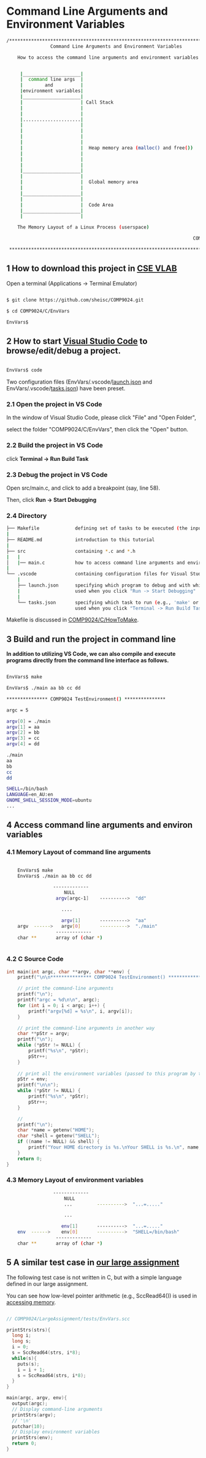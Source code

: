 # Command Line Arguments and Environment Variables

``` sh
/****************************************************************************************
                Command Line Arguments and Environment Variables

    How to access the command line arguments and environment variables in C.


     |_____________________|
     |  command line args  |
     |        and          |
     |environment variables|
     |_____________________| 
     |                     | Call Stack
     |                     |  
     |                     |  
     |.....................| 
     |                     |
     |                     |  
     |                     |   
     |                     |
     |                     |  Heap memory area (malloc() and free())
     |                     |
     |                     |  
     |                     |   
     |_____________________| 
     |                     |
     |                     |  Global memory area
     |                     |  
     |_____________________|  
     |                     |
     |                     |  Code Area
     |_____________________| 
     |                     |

    The Memory Layout of a Linux Process (userspace)

                                                                    COMP9024

 ******************************************************************************************/

``` 



## 1 How to download this project in [CSE VLAB](https://vlabgateway.cse.unsw.edu.au/)

Open a terminal (Applications -> Terminal Emulator)

```sh

$ git clone https://github.com/sheisc/COMP9024.git

$ cd COMP9024/C/EnvVars

EnvVars$ 

```


## 2 How to start [Visual Studio Code](https://code.visualstudio.com/) to browse/edit/debug a project.


```sh

EnvVars$ code

```

Two configuration files (EnvVars/.vscode/[launch.json](https://code.visualstudio.com/docs/cpp/launch-json-reference) and EnvVars/.vscode/[tasks.json](https://code.visualstudio.com/docs/editor/tasks)) have been preset.



### 2.1 Open the project in VS Code

In the window of Visual Studio Code, please click "File" and "Open Folder",

select the folder "COMP9024/C/EnvVars", then click the "Open" button.


### 2.2 Build the project in VS Code

click **Terminal -> Run Build Task**


### 2.3 Debug the project in VS Code

Open src/main.c, and click to add a breakpoint (say, line 58).

Then, click **Run -> Start Debugging**


### 2.4 Directory

```sh
├── Makefile             defining set of tasks to be executed (the input file of the 'make' command)
|
├── README.md            introduction to this tutorial
|
├── src                  containing *.c and *.h
|   |
│   |── main.c           how to access command line arguments and environment variables
|
└── .vscode              containing configuration files for Visual Studio Code
    |
    ├── launch.json      specifying which program to debug and with which debugger,
    |                    used when you click "Run -> Start Debugging"
    |
    └── tasks.json       specifying which task to run (e.g., 'make' or 'make clean')
                         used when you click "Terminal -> Run Build Task" or "Terminal -> Run Task"
```

Makefile is discussed in [COMP9024/C/HowToMake](../../C/HowToMake/README.md).


## 3 Build and run the project in command line

**In addition to utilizing VS Code, we can also compile and execute programs directly from the command line interface as follows.**

``` sh

EnvVars$ make

EnvVars$ ./main aa bb cc dd

*************** COMP9024 TestEnvironment() ***************

argc = 5

argv[0] = ./main
argv[1] = aa
argv[2] = bb
argv[3] = cc
argv[4] = dd

./main
aa
bb
cc
dd

SHELL=/bin/bash
LANGUAGE=en_AU:en
GNOME_SHELL_SESSION_MODE=ubuntu
...


```

## 4 Access command line arguments and environ variables



### 4.1 Memory Layout of command line arguments

```sh

    EnvVars$ make
    EnvVars$ ./main aa bb cc dd

                 -------------
                     NULL
                  argv[argc-1]    ---------->  "dd"

                    ....

                    argv[1]       ---------->  "aa"
    argv  ------>   argv[0]       ---------->  "./main"
                  -------------     
    char **       array of (char *)            
    
```

### 4.2 C Source Code

```C
int main(int argc, char **argv, char **env) {    
    printf("\n\n*************** COMP9024 TestEnvironment() ***************\n\n");

    // print the command-line arguments
    printf("\n");
    printf("argc = %d\n\n", argc);
    for (int i = 0; i < argc; i++) {
        printf("argv[%d] = %s\n", i, argv[i]);        
    }

    // print the command-line arguments in another way
    char **pStr = argv;
    printf("\n");
    while (*pStr != NULL) {
        printf("%s\n", *pStr);
        pStr++;
    }
   
    // print all the environment variables (passed to this program by the shell)
    pStr = env;
    printf("\n\n");
    while (*pStr != NULL) {
        printf("%s\n", *pStr);
        pStr++;
    }

    //
    printf("\n");
    char *name = getenv("HOME");
    char *shell = getenv("SHELL");
    if ((name != NULL) && shell) {
        printf("Your HOME directory is %s.\nYour SHELL is %s.\n", name, shell);    
    }  
    return 0;
}
```


### 4.3 Memory Layout of environment variables

```sh
                 -------------
                     NULL
                     ...         ---------->  "...=....."

                     ...

                    env[1]       ---------->  "...=....."
    env  ------>    env[0]       ---------->  "SHELL=/bin/bash"
                  -------------     
    char **       array of (char *) 
```


## 5 A similar test case in [our large assignment](../../LargeAssignment/tests/EnvVars.scc)

The following test case is not written in C, but with a simple language defined in our large assignment.

You can see how low-level pointer arithmetic (e.g., SccRead64()) is used in [accessing memory](../../C/AccessMemory/README.md).

```C

// COMP9024/LargeAssignment/tests/EnvVars.scc

printStrs(strs){
  long i;
  long s;
  i = 0;
  s = SccRead64(strs, i*8);
  while(s){
    puts(s);
    i = i + 1;
    s = SccRead64(strs, i*8);
  }
}

main(argc, argv, env){
  output(argc);
  // Display command-line arguments
  printStrs(argv);
  // '\n'
  putchar(10);
  // Display environment variables
  printStrs(env);
  return 0;
}

```